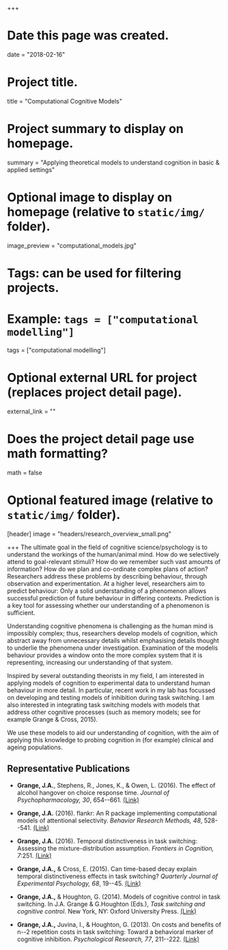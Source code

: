 +++
# Date this page was created.
date = "2018-02-16"

# Project title.
title = "Computational Cognitive Models"

# Project summary to display on homepage.
summary = "Applying theoretical models to understand cognition in basic & applied settings"

# Optional image to display on homepage (relative to `static/img/` folder).
image_preview = "computational_models.jpg"

# Tags: can be used for filtering projects.
# Example: `tags = ["computational modelling"]`
tags = ["computational modelling"]

# Optional external URL for project (replaces project detail page).
external_link = ""

# Does the project detail page use math formatting?
math = false

# Optional featured image (relative to `static/img/` folder).
[header]
image = "headers/research_overview_small.png"


+++
The ultimate goal in the field of cognitive science/psychology is to understand the workings of the human/animal mind. How do we selectively attend to goal-relevant stimuli? How do we remember such vast amounts of information? How do we plan and co-ordinate complex plans of action? Researchers address these problems by describing behaviour, through observation and experimentation. At a higher level, researchers aim to predict behaviour: Only a solid understanding of a phenomenon allows successful prediction of future behaviour in differing contexts. Prediction is a key tool for assessing whether our understanding of a phenomenon is sufficient.

Understanding cognitive phenomena is challenging as the human mind is impossibly complex; thus, researchers develop models of cognition, which abstract away from unnecessary details whilst emphasising details thought to underlie the phenomena under investigation. Examination of the modelís behaviour provides a window onto the more complex system that it is representing, increasing our understanding of that system.

Inspired by several outstanding theorists in my field, I am interested in applying models of cognition to experimental data to understand human behaviour in more detail. In particular, recent work in my lab has focussed on developing and testing models of inhibition during task switching. I am also interested in integrating task switching models with models that address other cognitive processes (such as memory models; see for example Grange & Cross, 2015).

We use these models to aid our understanding of cognition, with the aim of applying this knowledge to probing cognition in (for example) clinical and ageing populations. 

## Representative Publications

* **Grange, J.A.**, Stephens, R., Jones, K., & Owen, L. (2016). The effect of alcohol hangover on choice response time. *Journal of Psychopharmacology, 30*, 654--661. [(Link)](https://www.jimgrange.org/publication/Grange-hangover_rt/)

* **Grange, J.A.** (2016). flankr: An R package implementing computational models of attentional selectivity. *Behavior Research Methods, 48*, 528--541. [(Link)](https://www.jimgrange.org/publication/Grange-flankr/)

* **Grange, J.A.** (2016). Temporal distinctiveness in task switching: Assessing the mixture-distribution assumption. *Frontiers in Cognition, 7*:251. [(Link)](https://www.jimgrange.org/publication/Grange-mixture_dist/)

* **Grange, J.A.,** & Cross, E. (2015). Can time-based decay explain temporal distinctiveness effects in task switching? *Quarterly Journal of Experimental Psychology, 68*, 19--45. [(Link)](https://www.jimgrange.org/publication/Grange-temporal_distinctiveness/)

* **Grange, J.A.,** & Houghton, G. (2014). Models of cognitive control in task switching. In J.A. Grange & G.Houghton (Eds.), *Task switching and cognitive control*. New York, NY: Oxford University Press. [(Link)](https://www.jimgrange.org/publication/grange-task_switching_book_models/)

* **Grange, J.A.,** Juvina, I., & Houghton, G. (2013). On costs and benefits of n--2 repetition costs in task switching: Toward a behavioral marker of cognitive inhibition. *Psychological Research, 77*, 211--222. [(Link)](https://www.jimgrange.org/publication/grange-costs_benefits_inhibition_model/) 